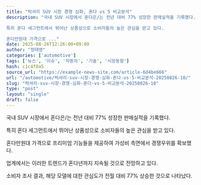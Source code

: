 ```yaml
---
title: "럭셔리 SUV 시장 경쟁 심화, 혼다 vs 5 비교분석"
description: "국내 SUV 시장에서 혼다은/는 전년 대비 77% 성장한 판매실적을 기록했다.

특히 혼다 세그먼트에서 뛰어난 상품성으로 소비자들의 높은 관심을 받고 있다.

혼다만원대 가격으로 ..."
date: 2025-08-26T12:26:00+09:00
author: "정태영"
categories: ['automotive']
tags: ['뉴스', '이슈', '자동차', '기술', '시장동향']
hash: c1c4f8a5
source_url: "https://example-news-site.com/article-6d4be666"
url: "/automotive/럭셔리-suv-시장-경쟁-심화-혼다-vs-5-비교분석-20250826-10/"
slug: "럭셔리-suv-시장-경쟁-심화-혼다-vs-5-비교분석-20250826-10"
type: "post"
layout: "single"
draft: false
---
```


국내 SUV 시장에서 혼다은/는 전년 대비 77% 성장한 판매실적을 기록했다.

특히 혼다 세그먼트에서 뛰어난 상품성으로 소비자들의 높은 관심을 받고 있다.

혼다만원대 가격으로 프리미엄 기능들을 제공하여 가성비 측면에서 경쟁우위를 확보했다.

업계에서는 이러한 트렌드가 혼다년까지 지속될 것으로 전망하고 있다.

소비자 조사 결과, 해당 모델에 대한 관심도가 전월 대비 77% 상승한 것으로 나타났다.
